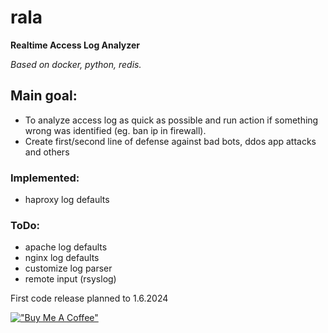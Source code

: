 # rala
**Realtime Access Log Analyzer**

*Based on docker, python, redis.*

## Main goal:
 * To analyze access log as quick as possible and run action if something wrong was identified (eg. ban ip in firewall).
 * Create first/second line of defense against bad bots, ddos ​​app attacks and others
   
### Implemented:
 * haproxy log defaults
   
### ToDo:
 * apache log defaults
 * nginx log defaults
 * customize log parser
 * remote input (rsyslog)

 
First code release planned to 1.6.2024


[!["Buy Me A Coffee"](https://www.buymeacoffee.com/assets/img/custom_images/orange_img.png)](https://www.buymeacoffee.com/miloszarsky)
